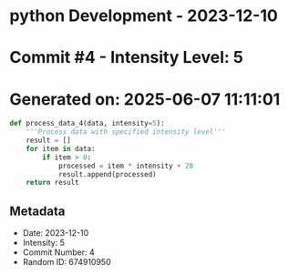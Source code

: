 ﻿# python Development - 2023-12-10
# Commit #4 - Intensity Level: 5
# Generated on: 2025-06-07 11:11:01
```python
def process_data_4(data, intensity=5):
    '''Process data with specified intensity level'''
    result = []
    for item in data:
        if item > 0:
            processed = item * intensity + 28
            result.append(processed)
    return result
```
## Metadata
- Date: 2023-12-10
- Intensity: 5
- Commit Number: 4
- Random ID: 674910950
